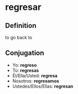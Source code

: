 # regresar

## Definition
to go back to

## Conjugation

- Yo: **regreso**
- Tú: **regresas**
- Él/Ella/Usted: **regresa**
- Nosotros: **regresamos**
- Ustedes/Ellos/Ellas: **regresan**
